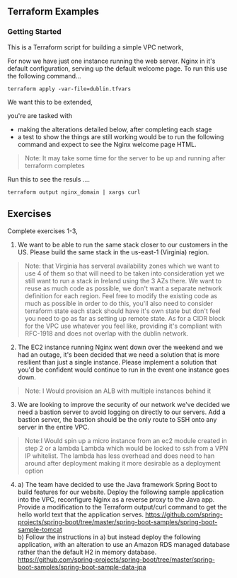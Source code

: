 ## Terraform Examples

### Getting Started
This is a Terraform script for building a simple VPC network, 

For now we have just one instance running the web server. Nginx in it's default configuration, serving up the default welcome page. To run this use the following command...

```
terraform apply -var-file=dublin.tfvars
```

We want this to be extended, 

you're are tasked with 
* making the alterations detailed below, after completing each stage 
* a test to show the things are still working would be to run the following command and expect to see the Nginx welcome 
page HTML. 
 > Note: It may take some time for the server to be up and running after terraform completes

 Run this to see the resuls ....

```
terraform output nginx_domain | xargs curl
```

## Exercises

Complete exercises 1-3,  

1. We want to be able to run the same stack closer to our customers in the US. Please build the same stack in 
the us-east-1 (Virginia) region. 

> Note: that Virginia has serveral availability zones which we want to use 4 of them so 
that will need to be taken into consideration yet we still want to run a stack in Ireland using the 3 AZs there. We want to reuse as much code as possible, we don't want a separate network definition for each region. Feel free to 
modify the existing code as much as possible in order to do this, you'll also need to consider terraform state each stack
should have it's own state but don't feel you need to go as far as setting up remote state. As for a CIDR block for the 
VPC use whatever you feel like, providing it's compliant with RFC-1918 and does not overlap with the dublin network.

2. The EC2 instance running Nginx went down over the weekend and we had an outage, it's been decided that we need a solution 
that is more resilient than just a single instance. Please implement a solution that you'd be confident would continue 
to run in the event one instance goes down. 

> Note: I Would provision an ALB with multiple instances behind it

3. We are looking to improve the security of our network we've decided we need a bastion server to avoid logging on 
directly to our servers. Add a bastion server, the bastion should be the only route to SSH onto any server in the 
entire VPC.

> Note:I Would spin up a micro instance from an ec2 module created in step 2  or a lambda Lambda which would be locked to ssh from a VPN IP whitelist. The lambda has less overhead and does need to han around after deployment making it more desirable as a deployment option

4. a) The team have decided to use the Java framework Spring Boot to build features for our website. Deploy the following sample 
application into the VPC, reconfigure Nginx as a reverse proxy to the Java app. Provide a modification to the Terraform 
output/curl command to get the hello world text that the application serves. 
https://github.com/spring-projects/spring-boot/tree/master/spring-boot-samples/spring-boot-sample-tomcat
<br> b) Follow the instructions in a) but instead deploy the following application, with an alteration to use an Amazon 
RDS managed database rather than the default H2 in memory database. 
https://github.com/spring-projects/spring-boot/tree/master/spring-boot-samples/spring-boot-sample-data-jpa


